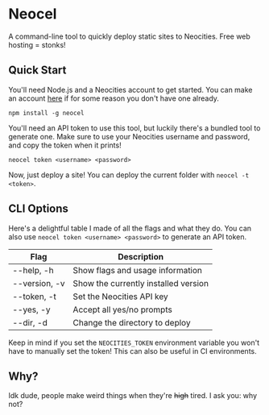 # Neocel

A command-line tool to quickly deploy static sites to Neocities. Free web hosting = stonks!

## Quick Start

You'll need Node.js and a Neocities account to get started. You can make an account [here](https://neocities.org/) if for some reason you don't have one already.

```
npm install -g neocel
```

You'll need an API token to use this tool, but luckily there's a bundled tool to generate one. Make sure to use your Neocities username and password, and copy the token when it prints!

```
neocel token <username> <password>
```

Now, just deploy a site! You can deploy the current folder with `neocel -t <token>`.

## CLI Options

Here's a delightful table I made of all the flags and what they do. You can also use `neocel token <username> <password>` to generate an API token.

| Flag          | Description                          |
| ------------- | ------------------------------------ |
| --help, -h    | Show flags and usage information     |
| --version, -v | Show the currently installed version |
| --token, -t   | Set the Neocities API key            |
| --yes, -y     | Accept all yes/no prompts            |
| --dir, -d     | Change the directory to deploy       |

Keep in mind if you set the `NEOCITIES_TOKEN` environment variable you won't have to manually set the token! This can also be useful in CI environments.

## Why?

Idk dude, people make weird things when they're ~~high~~ tired. I ask you: why not?
